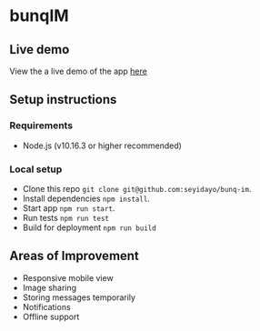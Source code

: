 # bunqIM

## Live demo

View the a live demo of the app [here](https://bunq-im.netlify.app)

## Setup instructions

### Requirements

- Node.js (v10.16.3 or higher recommended)

### Local setup

- Clone this repo `git clone git@github.com:seyidayo/bunq-im`.
- Install dependencies `npm install`.
- Start app `npm run start`.
- Run tests `npm run test`
- Build for deployment `npm run build`

## Areas of Improvement

- Responsive mobile view
- Image sharing
- Storing messages temporarily
- Notifications
- Offline support
